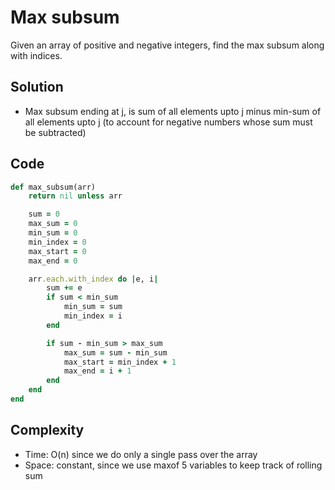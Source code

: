 # Max subsum
Given an array of positive and negative integers, find the max subsum along with indices.

## Solution
- Max subsum ending at j, is sum of all elements upto j minus min-sum of all elements upto j
 (to account for negative numbers whose sum must be subtracted)

## Code
```ruby
def max_subsum(arr)
    return nil unless arr

    sum = 0
    max_sum = 0
    min_sum = 0
    min_index = 0
    max_start = 0
    max_end = 0

    arr.each.with_index do |e, i|
        sum += e
        if sum < min_sum
            min_sum = sum
            min_index = i
        end

        if sum - min_sum > max_sum
            max_sum = sum - min_sum
            max_start = min_index + 1
            max_end = i + 1
        end
    end
end
```

## Complexity
- Time: O(n) since we do only a single pass over the array
- Space: constant, since we use maxof 5 variables to keep track of rolling sum
